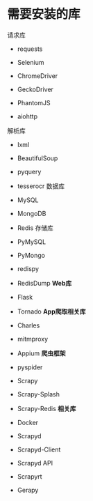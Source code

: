 # 需要安装的库

请求库

- requests

- Selenium

- ChromeDriver

- GeckoDriver

- PhantomJS

- aiohttp

解析库

- lxml

- BeautifulSoup

- pyquery

- tesserocr
数据库

- MySQL

- MongoDB

- Redis
存储库

- PyMySQL

- PyMongo

- redispy

- RedisDump
**Web库**

- Flask

- Tornado
**App爬取相关库**

- Charles

- mitmproxy

- Appium
**爬虫框架**

- pyspider

- Scrapy

- Scrapy-Splash

- Scrapy-Redis
**相关库**

- Docker

- Scrapyd

- Scrapyd-Client

- Scrapyd API

- Scrapyrt

- Gerapy

